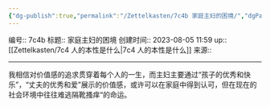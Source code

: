 ```yaml
---
{"dg-publish":true,"permalink":"/Zettelkasten/7c4b 家庭主妇的困境/","dgPassFrontmatter":true}
---
```


编号:: 7c4b
标题:: 家庭主妇的困境
创建时间:: 2023-08-05 11:59
up:: [[Zettelkasten/7c4 人的本性是什么\|7c4 人的本性是什么]]
来源:: 

---
我相信对价值感的追求贯穿着每个人的一生，而主妇主要通过“孩子的优秀和快乐”，“丈夫的优秀和爱”展示的价值感，或许可以在家庭中得到认可，但在现在的社会环境中往往难逃隔靴搔痒“的命运。